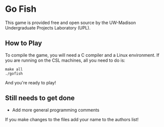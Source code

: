 # Go Fish

This game is provided free and open source by the UW-Madison Undergraduate 
Projects Laboratory (UPL).

## How to Play

To compile the game, you will need a C compiler and a Linux environment.
If you are running on the CSL machines, all you need to do is:

```
make all
./gofish
```

And you're ready to play!

## Still needs to get done

 - Add more general programming comments

If you make changes to the files add your name to the authors list!
